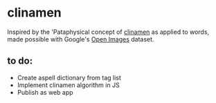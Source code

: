 # clinamen

Inspired by the 'Pataphysical concept of [clinamen](https://en.wikipedia.org/wiki/%27Pataphysics#Concepts) as applied to words, made possible with Google's [Open Images](https://github.com/openimages/dataset) dataset.

## to do:
- Create aspell dictionary from tag list
- Implement clinamen algorithm in JS
- Publish as web app
